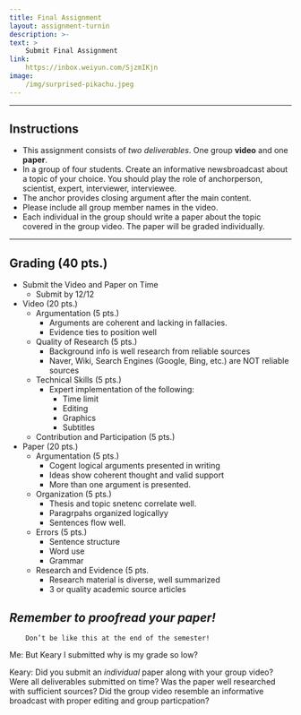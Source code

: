 ```yaml
---
title: Final Assignment
layout: assignment-turnin
description: >-
text: >
    Submit Final Assignment
link: 
    https://inbox.weiyun.com/SjzmIKjn
image: 
    /img/surprised-pikachu.jpeg
---
```

---
## Instructions
- This assignment consists of *two deliverables*. One group **video** and one **paper**.
- In a group of four students. Create an informative newsbroadcast about a topic of your choice. You should play the role of anchorperson, scientist, expert, interviewer, interviewee. 
- The anchor provides closing argument after the main content. 
- Please include all group member names in the video.
- Each individual in the group should write a paper about the topic covered in the group video. The paper will be graded individually.
---
## Grading (40 pts.)
- Submit the Video and Paper on Time
    - Submit by 12/12
- Video (20 pts.)
    - Argumentation (5 pts.)
        - Arguments are coherent and lacking in fallacies.
        - Evidence ties to position well
    - Quality of Research (5 pts.)
        - Background info is well research from reliable sources
        - Naver, Wiki, Search Engines (Google, Bing, etc.) are NOT reliable sources
    - Technical Skills (5 pts.)
        - Expert implementation of the following:
            - Time limit
            - Editing
            - Graphics
            - Subtitles
    - Contribution and Participation (5 pts.)
- Paper (20 pts.)
    - Argumentation (5 pts.)
        - Cogent logical arguments presented in writing
        - Ideas show coherent thought and valid support
        - More than one argument is presented.
    - Organization (5 pts.)
        - Thesis and topic snetenc correlate well.
        - Paragrpahs organized logicallyy
        - Sentences flow well.
    - Errors (5 pts.)
        - Sentence structure
        - Word use
        - Grammar
    - Research and Evidence (5 pts.
        - Research material is diverse, well summarized
        - 3 or quality academic source articles


## ***Remember to proofread your paper!***

        Don’t be like this at the end of the semester!

Me: But Keary I submitted why is my grade so low?

Keary: Did you submit an *individual* paper along with your group video? Were all deliverables submitted on time? Was the paper well researched with sufficient sources? Did the group video resemble an informative broadcast with proper editing and group particpation?

